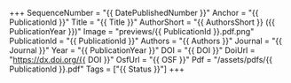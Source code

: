 +++
SequenceNumber = "{{ DatePublishedNumber }}"
Anchor = "{{ PublicationId }}"
Title = "{{ Title }}"
AuthorShort = "{{ AuthorsShort }} ({{ PublicationYear }})"
Image = "previews/{{ PublicationId }}.pdf.png"
PublicationId = "{{ PublicationId }}"
Authors = "{{ Authors }}"
Journal = "{{ Journal }}"
Year = "{{ PublicationYear }}"
DOI = "{{ DOI }}"
DoiUrl = "https://dx.doi.org/{{ DOI }}"
OsfUrl = "{{ OSF }}"
Pdf = "/assets/pdfs/{{ PublicationId }}.pdf"
Tags = ["{{ Status }}"]
+++
